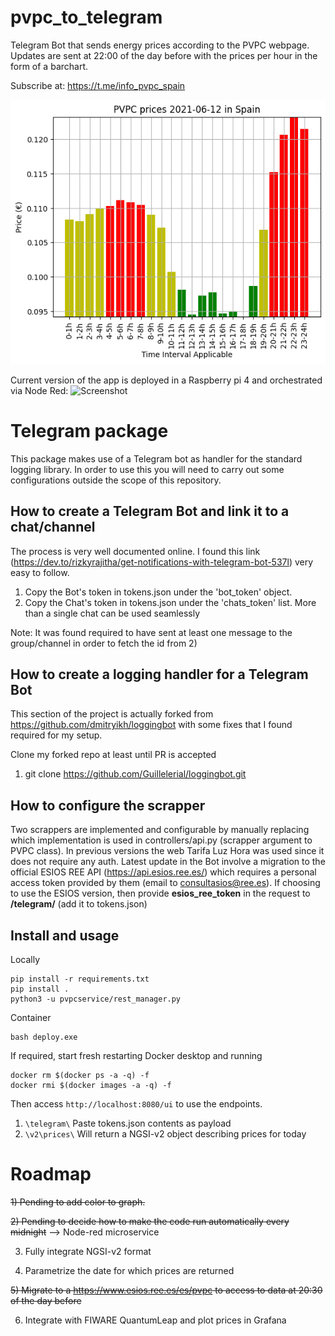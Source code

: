 # pvpc_to_telegram
Telegram Bot that sends energy prices according to the PVPC webpage. Updates are sent at 22:00 of the day before with the 
prices per hour in the form of a barchart. 

Subscribe at: https://t.me/info_pvpc_spain  

![Screenshot](media/telegrambot.png)


Current version of the app is deployed in a Raspberry pi 4 and orchestrated via Node Red:
![Screenshot](media/NodeRedInterface.png) 

# Telegram package
This package makes use of a Telegram bot as handler for the standard logging library. In order to use this you will 
need to carry out some configurations outside the scope of this repository.

## How to create a Telegram Bot and link it to a chat/channel 
The process is very well documented online. I found this link (https://dev.to/rizkyrajitha/get-notifications-with-telegram-bot-537l)
very easy to follow.

1) Copy the Bot's token in tokens.json under the 'bot_token' object.
2) Copy the Chat's token in tokens.json under the 'chats_token' list. More than a single chat can be used seamlessly

Note: It was found required to have sent at least one message to the group/channel in order to fetch the id from 2)

## How to create a logging handler for a Telegram Bot
This section of the project is actually forked from https://github.com/dmitryikh/loggingbot with some fixes that I 
found required for my setup.

Clone my forked repo at least until PR is accepted
1) git clone https://github.com/Guillelerial/loggingbot.git

## How to configure the scrapper
Two scrappers are implemented and configurable by manually replacing which implementation is used in controllers/api.py 
(scrapper argument to PVPC class). In previous versions the web Tarifa Luz Hora was used since it does not require any auth.
Latest update in the Bot involve a migration to the official ESIOS REE API (https://api.esios.ree.es/) 
which requires a personal access token provided by them (email to  <consultasios@ree.es>). If choosing to use the ESIOS
version, then provide **esios_ree_token** in the request to **/telegram/** (add it to tokens.json)


## Install and usage
Locally
````
pip install -r requirements.txt
pip install .
python3 -u pvpcservice/rest_manager.py
````
Container
````
bash deploy.exe
````
If required, start fresh restarting Docker desktop and running
````
docker rm $(docker ps -a -q) -f
docker rmi $(docker images -a -q) -f
````

Then access ````http://localhost:8080/ui```` to use the endpoints.
1) ````\telegram\```` Paste tokens.json contents as payload
2) ````\v2\prices\```` Will return a NGSI-v2 object describing prices for today
# Roadmap

~~1) Pending to add color to graph.~~

~~2) Pending to decide how to make the code run automatically every midnight~~ --> Node-red microservice

3) Fully integrate NGSI-v2 format

4) Parametrize the date for which prices are returned

~~5) Migrate to a https://www.esios.ree.es/es/pvpc to access to data at 20:30 of the day before~~

6) Integrate with FIWARE QuantumLeap and plot prices in Grafana

